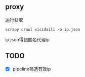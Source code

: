 ## proxy
运行获取
```
scrapy crawl xicidaili -o ip.json
```
ip.json得到匿名代理ip
## TODO
 - [x] pipeline筛选有效ip